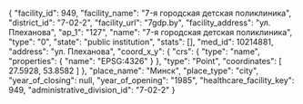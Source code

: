 {
    "facility_id": 949,
    "facility_name": "7-я городская детская поликлиника",
    "district_id": "7-02-2",
    "facility_url": "7gdp.by",
    "facility_address": "ул. Плеханова",
    "ap_1": "127",
    "name": "7-я городская детская поликлиника",
    "type": "0",
    "state": "public institution",
    "stats": [],
    "med_id": 10214881,
    "address": "ул. Плеханова",
    "coord_x_y": {
        "crs": {
            "type": "name",
            "properties": {
                "name": "EPSG:4326"
            }
        },
        "type": "Point",
        "coordinates": [
            27.5928,
            53.8582
        ]
    },
    "place_name": "Минск",
    "place_type": "city",
    "year_of_closing": null,
    "year_of_opening": "1985",
    "healthcare_facility_key": 949,
    "administrative_division_id": "7-02-2"
}